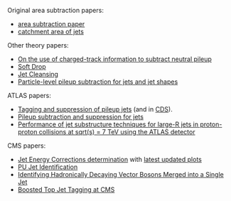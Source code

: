 Original area subtraction papers: 

- [area subtraction paper](http://arxiv.org/abs/arXiv:0707.1378)
- [catchment area of jets](http://arxiv.org/abs/arXiv:0802.1188)

Other theory papers:

- [On the use of charged-track information to subtract neutral pileup](http://arxiv.org/abs/1404.7353)
- [Soft Drop](http://arxiv.org/abs/1402.2657)
- [Jet Cleansing](http://arxiv.org/abs/1309.4777)
- [Particle-level pileup subtraction for jets and jet shapes](http://arxiv.org/abs/1403.3108)

ATLAS papers:
- [Tagging and suppression of pileup
jets](http://atlas.web.cern.ch/Atlas/GROUPS/PHYSICS/CONFNOTES/ATLAS-CONF-2014-018/)
(and in [CDS](http://cds.cern.ch/record/1700870)).
- [Pileup subtraction and suppression for jets](http://cds.cern.ch/record/1570994)
- [Performance of jet substructure techniques for large-R jets in proton-proton collisions at sqrt(s) = 7 TeV using the ATLAS detector](http://arxiv.org/abs/1306.4945)

CMS papers:

- [Jet Energy Corrections determination](http://cds.cern.ch/record/1308178?ln=en) with [latest updated plots](http://cms.cern.ch/iCMS/jsp/openfile.jsp?type=DP&year=2013&files=DP2013_033.pdf)
- [PU Jet Identification](http://cds.cern.ch/record/1581583?ln=en)
- [Identifying Hadronically Decaying Vector Bosons Merged into a Single Jet](http://cds.cern.ch/record/1577417?ln=en)
- [Boosted Top Jet Tagging at CMS](http://cds.cern.ch/record/1647419?ln=en)
